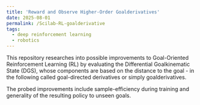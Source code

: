 ```yaml
---
title: 'Reward and Observe Higher-Order Goalderivatives'
date: 2025-08-01
permalink: /Scilab-RL-goalderivative
tags:
  - deep reinforcement learning
  - robotics
---
```


This repository researches into possible improvements to Goal-Oriented Reinforcement Learning (RL) by evaluating the Differential Goalkinematic State (DGS), whose components are based on the distance to the goal - in the following called goal-directed derivatives or simply goalderivatives.

The probed improvements include sample-efficiency during training and generality of the resulting policy to unseen goals.
